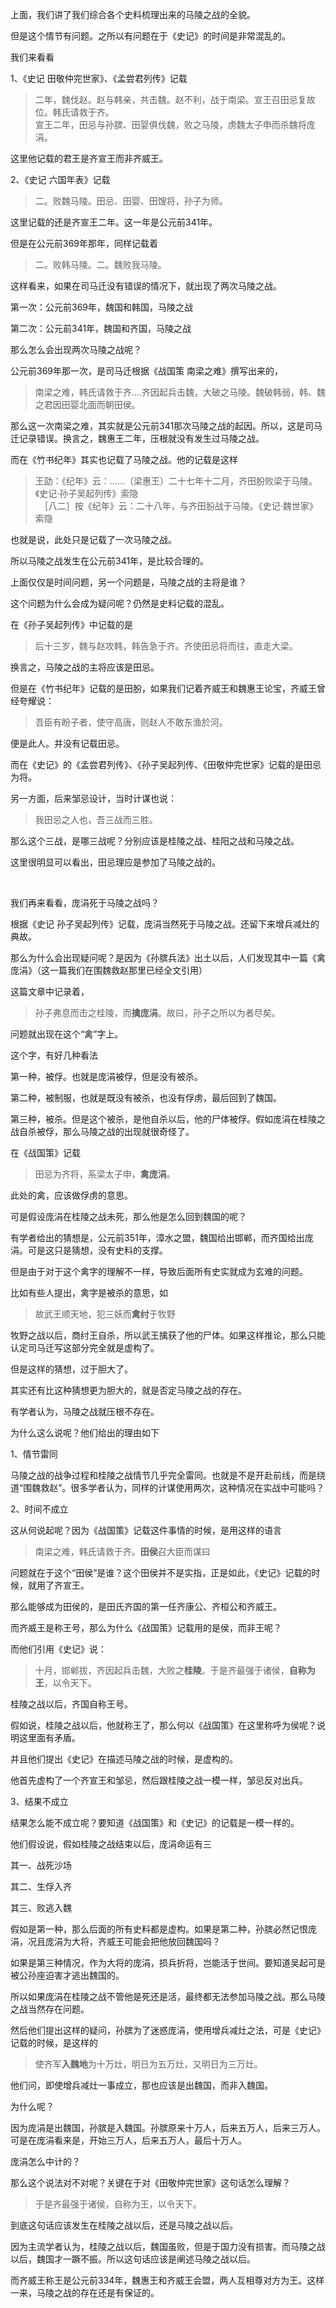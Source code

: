 <p>上面，我们讲了我们综合各个史料梳理出来的马陵之战的全貌。</p><p>但是这个情节有问题。之所以有问题在于《史记》的时间是非常混乱的。</p><p>我们来看看</p><p>1、《史记 田敬仲完世家》、《孟尝君列传》记载</p><blockquote>二年，魏伐赵。赵与韩亲，共击魏。赵不利，战于南梁。宣王召田忌复故位。韩氏请救于齐。<br>宣王二年，田忌与孙膑、田婴俱伐魏，败之马陵，虏魏太子申而杀魏将庞涓。</blockquote><p>这里他记载的君王是齐宣王而非齐威王。</p><p>2、《史记 六国年表》记载</p><blockquote>二。败魏马陵。田忌、田婴、田馊将，孙子为师。</blockquote><p>这里记载的还是齐宣王二年。这一年是公元前341年。</p><p>但是在公元前369年那年，同样记载着</p><blockquote>二。败韩马陵。二。魏败我马陵。</blockquote><p>这样看来，如果在司马迁没有错误的情况下，就出现了两次马陵之战。</p><p>第一次：公元前369年，魏国和韩国，马陵之战</p><p>第二次：公元前341年，魏国和齐国，马陵之战</p><p>那么怎么会出现两次马陵之战呢？</p><p>公元前369年那一次，是司马迁根据《战国策 南梁之难》撰写出来的，</p><blockquote>南梁之难，韩氏请救于齐....齐因起兵击魏，大破之马陵。魏破韩弱，韩、魏之君因田婴北面而朝田侯。</blockquote><p>那么这一次南梁之难，其实就是公元前341那次马陵之战的起因。所以，这是司马迁记录错误。换言之，魏惠王二年，压根就没有发生过马陵之战。</p><p>而在《竹书纪年》其实也记载了马陵之战。他的记载是这样</p><blockquote> 王劭：《纪年》云：……（梁惠王）二十七年十二月，齐田朌败梁于马陵。《史记·孙子吴起列传》索隐<br>　［八二］按《纪年》云：二十八年，与齐田朌战于马陵。《史记·魏世家》索隐</blockquote><p>也就是说，此处只是记载了一次马陵之战。</p><p>所以马陵之战发生在公元前341年，是比较合理的。</p><p>上面仅仅是时间问题，另一个问题是，马陵之战的主将是谁？</p><p>这个问题为什么会成为疑问呢？仍然是史料记载的混乱。</p><p>在《孙子吴起列传》中记载的是</p><blockquote>后十三岁，魏与赵攻韩，韩告急于齐。齐使田忌将而往，直走大梁。</blockquote><p>换言之，马陵之战的主将应该是田忌。</p><p>但是在《竹书纪年》记载的是田朌，如果我们记着齐威王和魏惠王论宝，齐威王曾经夸耀说：</p><blockquote>吾臣有盼子者，使守高唐，则赵人不敢东渔於河。</blockquote><p>便是此人。并没有记载田忌。</p><p>而在《史记》的《孟尝君列传》、《孙子吴起列传、《田敬仲完世家》记载的是田忌为将。</p><p>另一方面，后来邹忌设计，当时计谋也说：</p><blockquote>我田忌之人也，吾三战而三胜。</blockquote><p>那么这个三战，是哪三战呢？分别应该是桂陵之战、桂阳之战和马陵之战。</p><p>这里很明显可以看出，田忌理应是参加了马陵之战的。</p><p><br></p><p>我们再来看看，庞涓死于马陵之战吗？</p><p>根据《史记 孙子吴起列传》记载，庞涓当然死于马陵之战。还留下来增兵减灶的典故。</p><p>那么为什么会出现疑问呢？是因为《孙膑兵法》出土以后，人们发现其中一篇《禽庞涓》（这一篇我们在围魏救赵那里已经全文引用）</p><p>这篇文章中记录着，</p><blockquote>孙子弗息而击之桂陵，而<b>擒庞涓</b>。故曰，孙子之所以为者尽矣。</blockquote><p>问题就出现在这个“禽”字上。</p><p>这个字，有好几种看法</p><p>第一种，被俘。也就是庞涓被俘，但是没有被杀。</p><p>第二种，被制服，也就是既没有被杀，也没有俘虏，最后回到了魏国。</p><p>第三种，被杀。但是这个被杀，是他自杀以后，他的尸体被俘。假如庞涓在桂陵之战自杀被俘，那么马陵之战的出现就很奇怪了。</p><p>在《战国策》记载</p><blockquote>田忌为齐将，系梁太子申，<b>禽庞涓</b>。</blockquote><p>此处的禽，应该做俘虏的意思。</p><p>可是假设庞涓在桂陵之战未死，那么他是怎么回到魏国的呢？</p><p>有学者给出的猜想是，公元前351年，漳水之盟，魏国给出邯郸，而齐国给出庞涓。可是这只是猜想，没有史料的支撑。</p><p>但是由于对于这个禽字的理解不一样，导致后面所有史实就成为玄难的问题。</p><p>比如有些人提出，禽字是被杀的意思，如</p><blockquote>故武王顺天地，犯三妖而<b>禽纣</b>于牧野</blockquote><p>牧野之战以后，商纣王自杀，所以武王擒获了他的尸体。如果这样推论，那么只能认定司马迁写这部分完全就是虚构了。</p><p>但是这样的猜想，过于胆大了。</p><p>其实还有比这种猜想更为胆大的，就是否定马陵之战的存在。</p><p>有学者认为，马陵之战就压根不存在。</p><p>为什么这么说呢？他们给出的理由如下</p><p>1、情节雷同</p><p>马陵之战的战争过程和桂陵之战情节几乎完全雷同。也就是不是开赴前线，而是绕道“围魏救赵”。很多学者认为，同样的计谋使用两次，这种情况在实战中可能吗？</p><p>2、时间不成立</p><p>这从何说起呢？因为《战国策》记载这件事情的时候，是用这样的语言</p><blockquote>南梁之难，韩氏请救于齐。<b>田侯</b>召大臣而谋曰</blockquote><p>问题就在于这个“田侯”是谁？这个田侯并不是实指，正是如此，《史记》记载的时候，就用了齐宣王。</p><p>那么能够成为田侯的，是田氏齐国的第一任齐康公、齐桓公和齐威王。</p><p>而齐威王是称王号，那么为什么《战国策》记载用的是侯，而非王呢？</p><p>而他们引用《史记》说：</p><blockquote>十月，邯郸拔，齐因起兵击魏，大败之<b>桂陵</b>。于是齐最强于诸侯，<b>自称为王</b>，以令天下。</blockquote><p>桂陵之战以后，齐国自称王号。</p><p>假如说，桂陵之战以后，他就称王了，那么何以《战国策》在这里称呼为侯呢？说明这里面有矛盾。</p><p>并且他们提出《史记》在描述马陵之战的时候，是虚构的。</p><p>他首先虚构了一个齐宣王和邹忌，然后跟桂陵之战一模一样，邹忌反对出兵。</p><p>3、结果不成立</p><p>结果怎么能不成立呢？要知道《战国策》和《史记》的记载是一模一样的。</p><p>他们假设说，假如桂陵之战结束以后，庞涓命运有三</p><p>其一、战死沙场</p><p>其二、生俘入齐</p><p>其三、败逃入魏</p><p>假如是第一种，那么后面的所有史料都是虚构。如果是第二种，孙膑必然记恨庞涓，况且庞涓为大将，齐威王可能会把他放回魏国吗？</p><p>如果是第三种情况，作为大将的庞涓，损兵折将，岂能活于世间。要知道吴起可是被公孙座迫害才逃出魏国的。</p><p>所以如果庞涓在桂陵之战不管他是死还是活，最终都无法参加马陵之战。那么马陵之战当然存在问题。</p><p>然后他们提出这样的疑问，孙膑为了迷惑庞涓，使用增兵减灶之法，可是《史记》记载的时候，是这样的</p><blockquote>使齐军<b>入魏地</b>为十万灶，明日为五万灶，又明日为三万灶。</blockquote><p>他们问，即使增兵减灶一事成立，那也应该是出魏国，而非入魏国。</p><p>为什么呢？</p><p>因为庞涓是出魏国，孙膑是入魏国。孙膑原来十万人，后来五万人，后来三万人。可是在庞涓看来是，开始三万人，后来五万人，最后十万人。</p><p>庞涓怎么中计的？</p><p>那么这个说法对不对呢？关键在于对《田敬仲完世家》这句话怎么理解？</p><blockquote>于是齐最强于诸侯，自称为王，以令天下。</blockquote><p>到底这句话应该发生在桂陵之战以后，还是马陵之战以后。</p><p>因为主流学者认为，桂陵之战以后，魏国虽败，但是于国力没有损害。而马陵之战以后，魏国才一蹶不振。所以这句话应该是阐述马陵之战以后。</p><p>而齐威王称王是公元前334年，魏惠王和齐威王会盟，两人互相尊对方为王。这样一来，马陵之战的存在还是有保证的。</p><p></p><p></p>